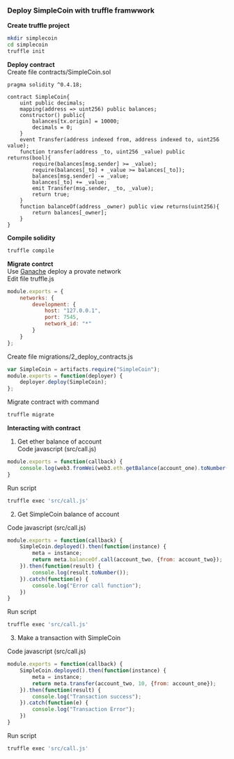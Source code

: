 ### Deploy SimpleCoin with truffle framwwork

**Create truffle project**  
```bash
mkdir simplecoin
cd simplecoin
truffle init
```  

**Deploy contract**  
Create file contracts/SimpleCoin.sol
```solidity
pragma solidity ^0.4.18;

contract SimpleCoin{
    uint public decimals;
	mapping(address => uint256) public balances;
    constructor() public{
        balances[tx.origin] = 10000;
        decimals = 0;
    }
    event Transfer(address indexed from, address indexed to, uint256 value);
    function transfer(address _to, uint256 _value) public returns(bool){
        require(balances[msg.sender] >= _value);
        require(balances[_to] + _value >= balances[_to]);
        balances[msg.sender] -= _value;
        balances[_to] += _value;
        emit Transfer(msg.sender, _to, _value);
        return true;
    }
    function balanceOf(address _owner) public view returns(uint256){
    	return balances[_owner];
    }
}
```  

**Compile solidity**  
```bash
truffle compile
```

**Migrate contrct**  
Use [Ganache]() deploy a provate network  
Edit file truffle.js
```javascript
module.exports = {
  	networks: {
    	development: {
      		host: "127.0.0.1",
      		port: 7545,
      		network_id: "*"
    	}
  	}
};
```
Create file migrations/2_deploy_contracts.js
```javascript
var SimpleCoin = artifacts.require("SimpleCoin");
module.exports = function(deployer) {
  	deployer.deploy(SimpleCoin);
};
```  
Migrate contract with command  
```bash
truffle migrate
```  

**Interacting with contract**  
1. Get ether balance of account  
Code javascript (src/call.js)
```javascript
module.exports = function(callback) {
	console.log(web3.fromWei(web3.eth.getBalance(account_one).toNumber(), 'ether'));
}
```  
Run script  
```bash
truffle exec 'src/call.js'
```  

2. Get SimpleCoin balance of account 

Code javascript (src/call.js)  
```javascript
module.exports = function(callback) {
	SimpleCoin.deployed().then(function(instance) {
	  	meta = instance;
	  	return meta.balanceOf.call(account_two, {from: account_two});
	}).then(function(result) {
	  	console.log(result.toNumber());
	}).catch(function(e) {
	  	console.log("Error call function");
	})
}
```  
Run script
```bash
truffle exec 'src/call.js'
```  

3. Make a transaction with SimpleCoin  

Code javascript (src/call.js)    
```javascript
module.exports = function(callback) {
	SimpleCoin.deployed().then(function(instance) {
	  	meta = instance;
	  	return meta.transfer(account_two, 10, {from: account_one});
	}).then(function(result) {
	  	console.log("Transaction success");
	}).catch(function(e) {
	  	console.log("Transaction Error");
	})
}
```  
Run script
```bash
truffle exec 'src/call.js'
```  